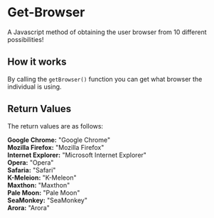<h1>Get-Browser</h1>

A Javascript method of obtaining the user browser from 10 different possibilities!

<h2>How it works</h2>

By calling the `getBrowser()` function you can get what browser the individual is using.

<h2>Return Values</h2>

The return values are as follows:

<strong>Google Chrome:</strong> "Google Chrome"<br />
<strong>Mozilla Firefox:</strong> "Mozilla Firefox"<br />
<strong>Internet Explorer:</strong> "Microsoft Internet Explorer"<br />
<strong>Opera:</strong> "Opera"<br />
<strong>Safaria:</strong> "Safari"<br />
<strong>K-Meleion:</strong> "K-Meleon"<br />
<strong>Maxthon:</strong> "Maxthon"<br />
<strong>Pale Moon:</strong> "Pale Moon"<br />
<strong>SeaMonkey:</strong> "SeaMonkey"<br />
<strong>Arora:</strong> "Arora"
